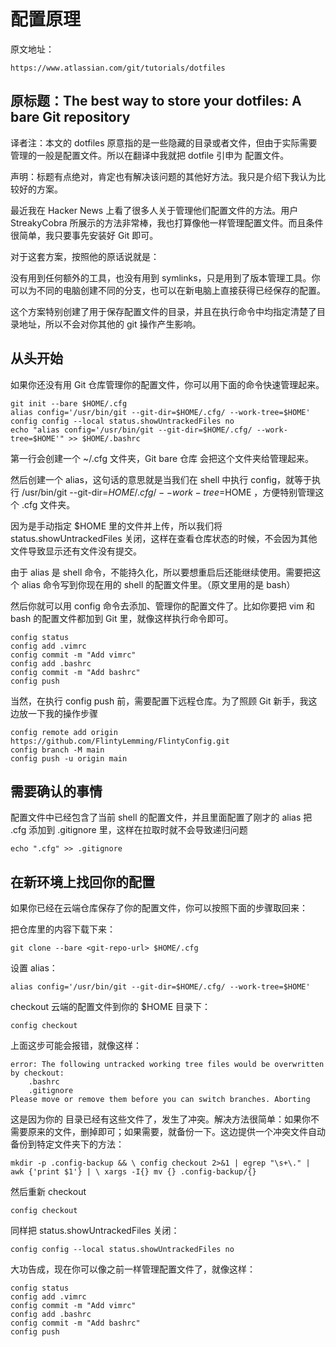 # 配置原理


原文地址：
```
https://www.atlassian.com/git/tutorials/dotfiles
```

## 原标题：The best way to store your dotfiles: A bare Git repository

译者注：本文的 dotfiles 原意指的是一些隐藏的目录或者文件，但由于实际需要管理的一般是配置文件。所以在翻译中我就把 dotfile 引申为 配置文件。

声明：标题有点绝对，肯定也有解决该问题的其他好方法。我只是介绍下我认为比较好的方案。

最近我在 Hacker News 上看了很多人关于管理他们配置文件的方法。用户 StreakyCobra 所展示的方法非常棒，我也打算像他一样管理配置文件。而且条件很简单，我只要事先安装好 Git 即可。

对于这套方案，按照他的原话说就是：

没有用到任何额外的工具，也没有用到 symlinks，只是用到了版本管理工具。你可以为不同的电脑创建不同的分支，也可以在新电脑上直接获得已经保存的配置。

这个方案特别创建了用于保存配置文件的目录，并且在执行命令中均指定清楚了目录地址，所以不会对你其他的 git 操作产生影响。

## 从头开始
如果你还没有用 Git 仓库管理你的配置文件，你可以用下面的命令快速管理起来。
```
git init --bare $HOME/.cfg
alias config='/usr/bin/git --git-dir=$HOME/.cfg/ --work-tree=$HOME'
config config --local status.showUntrackedFiles no
echo "alias config='/usr/bin/git --git-dir=$HOME/.cfg/ --work-tree=$HOME'" >> $HOME/.bashrc
```
第一行会创建一个 ~/.cfg 文件夹，Git bare 仓库 会把这个文件夹给管理起来。

然后创建一个 alias，这句话的意思就是当我们在 shell 中执行 config，就等于执行 /usr/bin/git --git-dir=$HOME/.cfg/ --work-tree=$HOME ，方便特别管理这个 .cfg 文件夹。

因为是手动指定 $HOME 里的文件并上传，所以我们将 status.showUntrackedFiles 关闭，这样在查看仓库状态的时候，不会因为其他文件导致显示还有文件没有提交。

由于 alias 是 shell 命令，不能持久化，所以要想重启后还能继续使用。需要把这个 alias 命令写到你现在用的 shell 的配置文件里。（原文里用的是 bash）

然后你就可以用 config 命令去添加、管理你的配置文件了。比如你要把 vim 和 bash 的配置文件都加到 Git 里，就像这样执行命令即可。
```
config status
config add .vimrc 
config commit -m "Add vimrc"
config add .bashrc
config commit -m "Add bashrc"
config push 
```
当然，在执行 config push 前，需要配置下远程仓库。为了照顾 Git 新手，我这边放一下我的操作步骤

```
config remote add origin https://github.com/FlintyLemming/FlintyConfig.git
config branch -M main
config push -u origin main
```
## 需要确认的事情
配置文件中已经包含了当前 shell 的配置文件，并且里面配置了刚才的 alias
把 .cfg 添加到 .gitignore 里，这样在拉取时就不会导致递归问题
```
echo ".cfg" >> .gitignore
```
## 在新环境上找回你的配置
如果你已经在云端仓库保存了你的配置文件，你可以按照下面的步骤取回来：


把仓库里的内容下载下来：

```
git clone --bare <git-repo-url> $HOME/.cfg
```

设置 alias：

```
alias config='/usr/bin/git --git-dir=$HOME/.cfg/ --work-tree=$HOME'
```

checkout 云端的配置文件到你的 $HOME 目录下：

```
config checkout
```

上面这步可能会报错，就像这样：

```
error: The following untracked working tree files would be overwritten by checkout:    
    .bashrc     
    .gitignore 
Please move or remove them before you can switch branches. Aborting
```

这是因为你的 目录已经有这些文件了，发生了冲突。解决方法很简单：如果你不需要原来的文件，删掉即可；如果需要，就备份一下。这边提供一个冲突文件自动备份到特定文件夹下的方法：

```
mkdir -p .config-backup && \ config checkout 2>&1 | egrep "\s+\." | awk {'print $1'} | \ xargs -I{} mv {} .config-backup/{}
```

然后重新 checkout

```
config checkout
```

同样把 status.showUntrackedFiles 关闭：

```
config config --local status.showUntrackedFiles no
```

大功告成，现在你可以像之前一样管理配置文件了，就像这样：

```
config status 
config add .vimrc 
config commit -m "Add vimrc" 
config add .bashrc 
config commit -m "Add bashrc" 
config push
```
